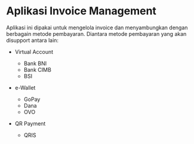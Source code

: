 # Aplikasi Invoice Management

Aplikasi ini dipakai untuk mengelola invoice dan menyambungkan dengan berbagain metode pembayaran.
Diantara metode pembayaran yang akan disupport antara lain:

* Virtual Account
  * Bank BNI
  * Bank CIMB
  * BSI
  

* e-Wallet
  * GoPay
  * Dana
  * OVO


* QR Payment
  * QRIS
